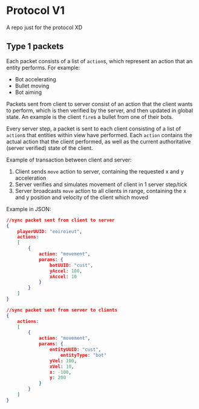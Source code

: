 # Protocol V1
A repo just for the protocol XD

## Type 1 packets

Each packet consists of a list of `action`s, which represent an action that an entity performs. For example:
 - Bot accelerating
 - Bullet moving
 - Bot aiming
 
Packets sent from client to server consist of an action that the client wants to perform, which is then verified by the server, and then updated in global state. An example is the client `fire`s a bullet from one of their bots.

Every server step, a packet is sent to each client consisting of a list of `action`s that entities within view have performed. Each `action` contains the actual action that the client performed, as well as the current authoritative (server verified) state of the client.

Example of transaction between client and server:

 1. Client sends `move` action to server, containing the requested x and y acceleration
 2. Server verifies and simulates movement of client in 1 server step/tick
 3. Server broadcasts `move` action to all clients in range, containing the x and y position and velocity of the client which moved

Example in JSON:
```json
//sync packet sent from client to server
{
	playerUUID: "eoiroieut",
	actions:
	[
		{
			action: "movement",
			params: {
				botUUID: "cust",
				yAccel: 100,
				xAccel: 10
			}
		}
	]
}

//sync packet sent from server to clients
{
	actions:
	[
		{
			action: "movement",
			params: {
				entityUUID: "cust",
        			entityType: "bot"
				yVel: 100,
				xVel: 10,
				x: -100,
				y: 200
			}
		}
	]
}
```
